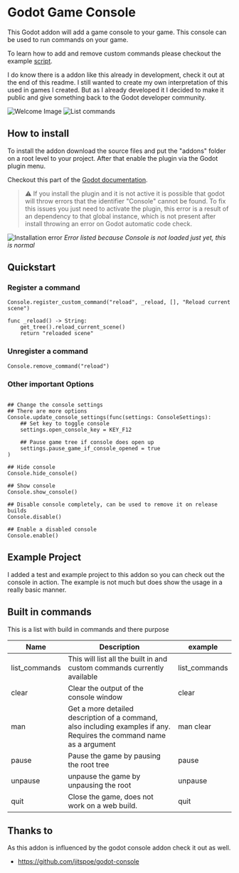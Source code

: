 # Godot Game Console

This Godot addon will add a game console to your game. This console can be used to run commands on your game.

To learn how to add and remove custom commands please checkout the example [script][example-gdscript].

I do know there is a addon like this already in development, check it out at the end of this readme. I still wanted to create my own interpretation of this used in games I created. But as I already developed it I decided to make it public and give something back to the Godot developer community.

![Welcome Image](https://i.imgur.com/Z7XDN6T.jpeg)
![List commands](https://i.imgur.com/XN2kKRB.jpeg)

## How to install

To install the addon download the source files and put the "addons" folder on a root level to your project. After that enable the plugin via the Godot plugin menu.

Checkout this part of the [Godot documentation][installing-and-enable-plugin].

> :warning: If you install the plugin and it is not active it is possible that godot will throw errors that the identifier "Console" cannot be found. To fix this issues you just need to activate the plugin, this error is a result of an dependency to that global instance, which is not present after install throwing an error on Godot automatic code check.

![Installation error](https://i.imgur.com/5HuV62g.png)
*Error listed because Console is not loaded just yet, this is normal*

## Quickstart

### Register a command

```gdscript
Console.register_custom_command("reload", _reload, [], "Reload current scene")

func _reload() -> String:
	get_tree().reload_current_scene()
	return "reloaded scene"
```

### Unregister a command

```gdscript
Console.remove_command("reload")
```

### Other important Options

```gdscript

## Change the console settings
## There are more options 
Console.update_console_settings(func(settings: ConsoleSettings):
	## Set key to toggle console
	settings.open_console_key = KEY_F12

	## Pause game tree if console does open up
	settings.pause_game_if_console_opened = true
)

## Hide console
Console.hide_console()

## Show console
Console.show_console()

## Disable console completely, can be used to remove it on release builds
Console.disable() 

## Enable a disabled console
Console.enable() 
```

## Example Project

I added a test and example project to this addon so you can check out the console in action. The example is not much but does show the usage in a really basic manner.

## Built in commands

This is a list with build in commands and there purpose

| Name          | Description                                                                                                           | example       |
| ------------- | --------------------------------------------------------------------------------------------------------------------- | ------------- |
| list_commands | This will list all the built in and custom commands currently available                                               | list_commands |
| clear         | Clear the output of the console window                                                                                | clear         |
| man           | Get a more detailed description of a command, also including examples if any. Requires the command name as a argument | man clear     |
| pause         | Pause the game by pausing the root tree                                                                               | pause         |
| unpause       | unpause the game by unpausing the root                                                                                | unpause       |
| quit          | Close the game, does not work on a web build.                                                                         | quit          |


## Thanks to

As this addon is influenced by the godot console addon check it out as well.

- https://github.com/jitspoe/godot-console

[example-gdscript]: ./example/console_example.gd
[installing-and-enable-plugin]: https://docs.godotengine.org/en/stable/tutorials/plugins/editor/installing_plugins.html#enabling-a-plugin